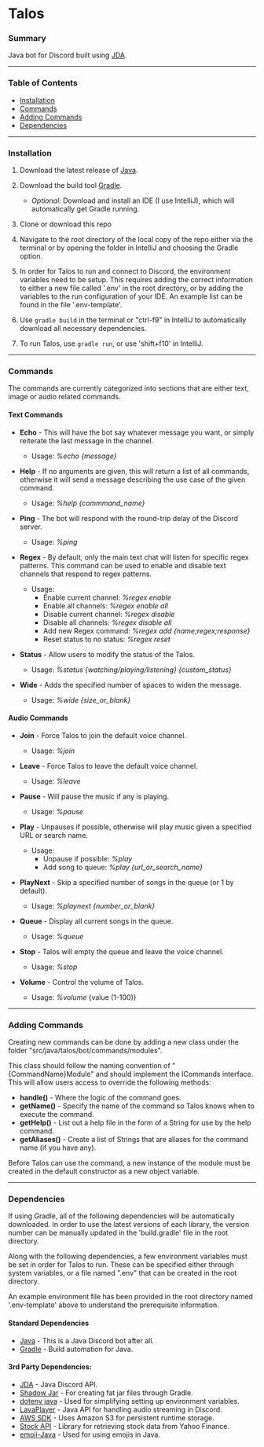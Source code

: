 # Talos

### Summary
Java bot for Discord built using [JDA][JDA].

---
### Table of Contents
* [Installation](#installation)
* [Commands](#commands)
* [Adding Commands](#adding-commands)
* [Dependencies](#dependencies)

---
### Installation
1. Download the latest release of [Java][Java].


2. Download the build tool [Gradle][Gradle].
   * _Optional:_ Download and install an IDE (I use IntelliJ), which will automatically get Gradle running.


3. Clone or download this repo


4. Navigate to the root directory of the local copy of the repo either via the terminal or by opening the folder in IntelliJ and choosing the Gradle option.


5. In order for Talos to run and connect to Discord, the environment variables need to be setup. This requires adding the correct information to either a new file called '.env' in the root directory, or by adding the variables to the run configuration of your IDE. An example list can be found in the file '.env-template'.


6. Use ```gradle build``` in the terminal or "ctrl-f9" in IntelliJ to automatically download all necessary dependencies.


7. To run Talos, use ```gradle run```, or use 'shift+f10' in IntelliJ.
---
### Commands
The commands are currently categorized into sections that are either text, image or audio related commands.

#### Text Commands
* __Echo__ - This will have the bot say whatever message you want, or simply reiterate the last message in the channel. 
    * Usage: _%echo {message}_


* __Help__ - If no arguments are given, this will return a list of all commands, otherwise it will send a message describing the use case of the given command.
    * Usage: _%help {commmand_name}_
    

* __Ping__ - The bot will respond with the round-trip delay of the Discord server.
    * Usage: _%ping_
    

* __Regex__ - By default, only the main text chat will listen for specific regex patterns. This command can be used to enable and disable text channels that respond to regex patterns.
    * Usage:
        * Enable current channel: _%regex enable_
        * Enable all channels: _%regex enable all_
        * Disable current channel: _%regex disable_
        * Disable all channels: _%regex disable all_
        * Add new Regex command: _%regex add {name;regex;response}_
        * Reset status to no status: _%regex reset_


* __Status__ - Allow users to modify the status of the Talos.
    * Usage: _%status {watching/playing/listening} {custom_status}_


* __Wide__ - Adds the specified number of spaces to widen the message.
    * Usage: _%wide {size_or_blank}_
    
#### Audio Commands
* __Join__ - Force Talos to join the default voice channel.
    * Usage: _%join_


* __Leave__ - Force Talos to leave the default voice channel.
    * Usage: _%leave_


* __Pause__ - Will pause the music if any is playing.
    * Usage: _%pause_


* __Play__ - Unpauses if possible, otherwise will play music given a specified URL or search name.
    * Usage: 
        * Unpause if possible: _%play_
        * Add song to queue: _%play {url_or_search_name}_


* __PlayNext__ - Skip a specified number of songs in the queue (or 1 by default).
    * Usage: _%playnext {number_or_blank}_


* __Queue__ - Display all current songs in the queue.
    * Usage: _%queue_


* __Stop__ - Talos will empty the queue and leave the voice channel.
    * Usage: _%stop_


* __Volume__ - Control the volume of Talos.
    * Usage: _%volume_ {value (1-100)}
    
---
### Adding Commands
Creating new commands can be done by adding a new class under the folder "src/java/talos/bot/commands/modules".

This class should follow the naming convention of "{CommandName}Module" and should implement the ICommands interface.
This will allow users access to override the following methods:
* __handle()__ - Where the logic of the command goes.
* __getName()__ - Specify the name of the command so Talos knows when to execute the command.
* __getHelp()__ - List out a help file in the form of a String for use by the help command.
* __getAliases()__ - Create a list of Strings that are aliases for the command name (if you have any).

Before Talos can use the command, a new instance of the module must be created in the default constructor as a new object variable.

---
### Dependencies
If using Gradle, all of the following dependencies will be automatically downloaded. In order to use the latest versions of each library, the version number can be manually updated in the 'build.gradle' file in the root directory.

Along with the following dependencies, a few environment variables must be set in order for Talos to run. These can be specified either through system variables, or a file named ".env" that can be created in the root directory.

An example environment file has been provided in the root directory named '.env-template' above to understand the prerequisite information.

#### Standard Dependencies
* [Java][Java] - This is a Java Discord bot after all.
* [Gradle][Gradle] - Build automation for Java.

#### 3rd Party Dependencies:
* [JDA][JDA] - Java Discord API.
* [Shadow Jar][Shadow] - For creating fat jar files through Gradle.
* [dotenv java][DotEnv] - Used for simplifying setting up environment variables.
* [LavaPlayer][LavaPlayer] - Java API for handling audio streaming in Discord.
* [AWS SDK][AWS] - Uses Amazon S3 for persistent runtime storage.
* [Stock API][YahooAPI] - Library for retrieving stock data from Yahoo Finance.
* [emoji-Java][EmojiJava] - Used for using emojis in Java.

<!-- Links -->
[Java]: https://www.java.com/en/download/
[Gradle]: https://gradle.org/releases/
[JDA]: https://github.com/DV8FromTheWorld/JDA
[Shadow]: https://github.com/johnrengelman/shadow
[DotEnv]: https://github.com/cdimascio/dotenv-java
[LavaPlayer]: https://github.com/sedmelluq/lavaplayer
[AWS]: https://aws.amazon.com/getting-started/tools-sdks/
[YahooAPI]: https://financequotes-api.com/
[EmojiJava]: https://github.com/vdurmont/emoji-java